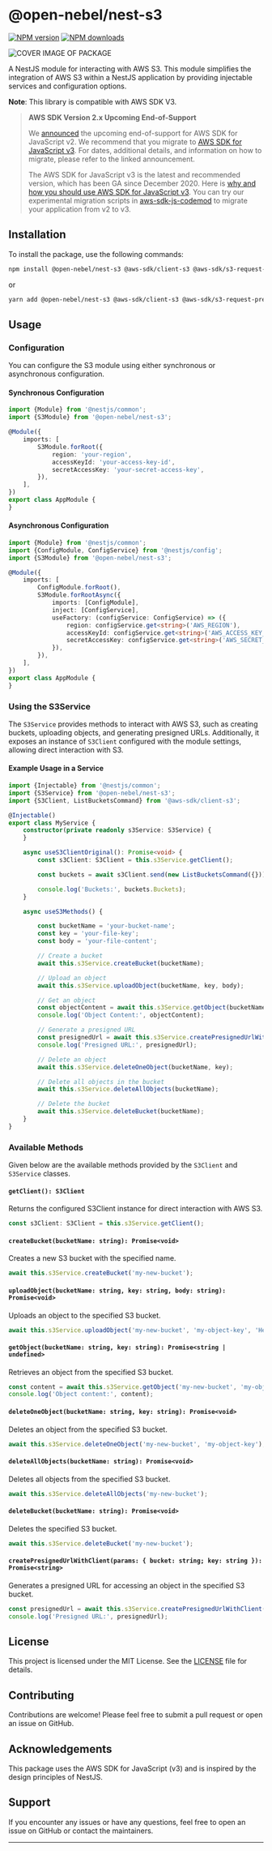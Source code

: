 # @open-nebel/nest-s3

[![NPM version](https://img.shields.io/npm/v/@open-nebel/nest-s3.svg)](https://www.npmjs.com/package/@open-nebel/nest-s3)
[![NPM downloads](https://img.shields.io/npm/dm/@open-nebel/nest-s3.svg)](https://www.npmjs.com/package/@open-nebel/nest-s3)

![COVER IMAGE OF PACKAGE](https://raw.githubusercontent.com/OpenNebel/Nest-AWS-SDK-V3-S3-CLIENT/master/assets/images/NEST_S3.PNG "Nest JS S3 Module")

A NestJS module for interacting with AWS S3. This module simplifies the integration of AWS S3 within a NestJS
application by providing injectable services and configuration options.

**Note**: This library is compatible with AWS SDK V3.

> **AWS SDK Version 2.x Upcoming End-of-Support**
>
> We [announced](https://aws.amazon.com/blogs/developer/announcing-end-of-support-for-aws-sdk-for-javascript-v2) the
> upcoming end-of-support for AWS SDK for JavaScript v2. We recommend that you migrate
> to [AWS SDK for JavaScript v3](https://docs.aws.amazon.com/sdk-for-javascript/v3/developer-guide/welcome.html). For
> dates, additional details, and information on how to migrate, please refer to the linked announcement.
>
> The AWS SDK for JavaScript v3 is the latest and recommended version, which has been GA since December 2020. Here
> is [why and how you should use AWS SDK for JavaScript v3](https://aws.amazon.com/blogs/developer/why-and-how-you-should-use-aws-sdk-for-javascript-v3-on-node-js-18/).
> You can try our experimental migration scripts in [aws-sdk-js-codemod](https://www.npmjs.com/package/aws-sdk-js-codemod)
> to migrate your application from v2 to v3.

## Installation

To install the package, use the following commands:

```bash
npm install @open-nebel/nest-s3 @aws-sdk/client-s3 @aws-sdk/s3-request-presigner
```

or

```bash
yarn add @open-nebel/nest-s3 @aws-sdk/client-s3 @aws-sdk/s3-request-presigner
```

## Usage

### Configuration

You can configure the S3 module using either synchronous or asynchronous configuration.

#### Synchronous Configuration

```typescript
import {Module} from '@nestjs/common';
import {S3Module} from '@open-nebel/nest-s3';

@Module({
    imports: [
        S3Module.forRoot({
            region: 'your-region',
            accessKeyId: 'your-access-key-id',
            secretAccessKey: 'your-secret-access-key',
        }),
    ],
})
export class AppModule {
}
```

#### Asynchronous Configuration

```typescript
import {Module} from '@nestjs/common';
import {ConfigModule, ConfigService} from '@nestjs/config';
import {S3Module} from '@open-nebel/nest-s3';

@Module({
    imports: [
        ConfigModule.forRoot(),
        S3Module.forRootAsync({
            imports: [ConfigModule],
            inject: [ConfigService],
            useFactory: (configService: ConfigService) => ({
                region: configService.get<string>('AWS_REGION'),
                accessKeyId: configService.get<string>('AWS_ACCESS_KEY_ID'),
                secretAccessKey: configService.get<string>('AWS_SECRET_ACCESS_KEY'),
            }),
        }),
    ],
})
export class AppModule {
}
```

### Using the S3Service

The `S3Service` provides methods to interact with AWS S3, such as creating buckets, uploading objects, and generating
presigned URLs. Additionally, it exposes an instance of `S3Client` configured with the module settings, allowing direct
interaction with S3.

#### Example Usage in a Service

```typescript
import {Injectable} from '@nestjs/common';
import {S3Service} from '@open-nebel/nest-s3';
import {S3Client, ListBucketsCommand} from '@aws-sdk/client-s3';

@Injectable()
export class MyService {
    constructor(private readonly s3Service: S3Service) {
    }

    async useS3ClientOriginal(): Promise<void> {
        const s3Client: S3Client = this.s3Service.getClient();

        const buckets = await s3Client.send(new ListBucketsCommand({}));

        console.log('Buckets:', buckets.Buckets);
    }

    async useS3Methods() {

        const bucketName = 'your-bucket-name';
        const key = 'your-file-key';
        const body = 'your-file-content';

        // Create a bucket
        await this.s3Service.createBucket(bucketName);

        // Upload an object
        await this.s3Service.uploadObject(bucketName, key, body);

        // Get an object
        const objectContent = await this.s3Service.getObject(bucketName, key);
        console.log('Object Content:', objectContent);

        // Generate a presigned URL
        const presignedUrl = await this.s3Service.createPresignedUrlWithClient({bucket: bucketName, key});
        console.log('Presigned URL:', presignedUrl);

        // Delete an object
        await this.s3Service.deleteOneObject(bucketName, key);

        // Delete all objects in the bucket
        await this.s3Service.deleteAllObjects(bucketName);

        // Delete the bucket
        await this.s3Service.deleteBucket(bucketName);
    }
}
```

### Available Methods

Given below are the available methods provided by the `S3Client` and `S3Service` classes.

#### `getClient(): S3Client`

Returns the configured S3Client instance for direct interaction with AWS S3.

```typescript
const s3Client: S3Client = this.s3Service.getClient();
```

#### `createBucket(bucketName: string): Promise<void>`

Creates a new S3 bucket with the specified name.

```typescript
await this.s3Service.createBucket('my-new-bucket');
```

#### `uploadObject(bucketName: string, key: string, body: string): Promise<void>`

Uploads an object to the specified S3 bucket.

```typescript
await this.s3Service.uploadObject('my-new-bucket', 'my-object-key', 'Hello, world!');
```

#### `getObject(bucketName: string, key: string): Promise<string | undefined>`

Retrieves an object from the specified S3 bucket.

```typescript
const content = await this.s3Service.getObject('my-new-bucket', 'my-object-key');
console.log('Object content:', content);
```

#### `deleteOneObject(bucketName: string, key: string): Promise<void>`

Deletes an object from the specified S3 bucket.

```typescript
await this.s3Service.deleteOneObject('my-new-bucket', 'my-object-key');
```

#### `deleteAllObjects(bucketName: string): Promise<void>`

Deletes all objects from the specified S3 bucket.

```typescript
await this.s3Service.deleteAllObjects('my-new-bucket');
```

#### `deleteBucket(bucketName: string): Promise<void>`

Deletes the specified S3 bucket.

```typescript
await this.s3Service.deleteBucket('my-new-bucket');
```

#### `createPresignedUrlWithClient(params: { bucket: string; key: string }): Promise<string>`

Generates a presigned URL for accessing an object in the specified S3 bucket.

```typescript
const presignedUrl = await this.s3Service.createPresignedUrlWithClient({bucket: 'my-new-bucket', key: 'my-object-key'});
console.log('Presigned URL:', presignedUrl);
```

## License

This project is licensed under the MIT License. See the [LICENSE](LICENSE) file for details.

## Contributing

Contributions are welcome! Please feel free to submit a pull request or open an issue on GitHub.

## Acknowledgements

This package uses the AWS SDK for JavaScript (v3) and is inspired by the design principles of NestJS.

## Support

If you encounter any issues or have any questions, feel free to open an issue on GitHub or contact the maintainers.

---